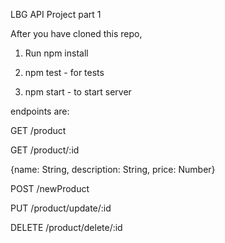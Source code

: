 LBG API Project part 1

After you have cloned this repo,

1. Run npm install

2. npm test - for tests

3. npm start - to start server

endpoints are:

GET /product

GET /product/:id

{name: String, description: String, price: Number}

POST /newProduct

PUT /product/update/:id

DELETE /product/delete/:id